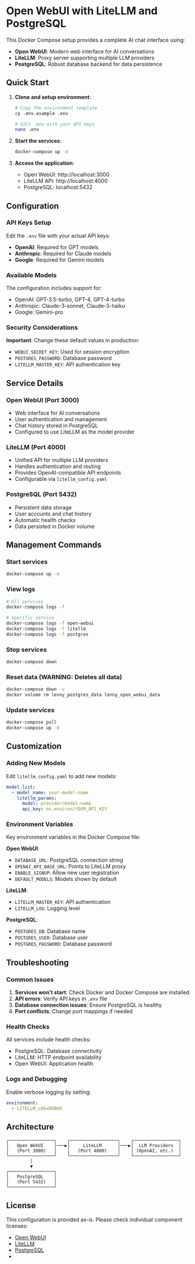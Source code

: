 # Open WebUI with LiteLLM and PostgreSQL

This Docker Compose setup provides a complete AI chat interface using:
- **Open WebUI**: Modern web interface for AI conversations
- **LiteLLM**: Proxy server supporting multiple LLM providers
- **PostgreSQL**: Robust database backend for data persistence

## Quick Start

1. **Clone and setup environment**:
   ```bash
   # Copy the environment template
   cp .env.example .env
   
   # Edit .env with your API keys
   nano .env
   ```

2. **Start the services**:
   ```bash
   docker-compose up -d
   ```

3. **Access the application**:
   - Open WebUI: http://localhost:3000
   - LiteLLM API: http://localhost:4000
   - PostgreSQL: localhost:5432

## Configuration

### API Keys Setup

Edit the `.env` file with your actual API keys:

- **OpenAI**: Required for GPT models
- **Anthropic**: Required for Claude models  
- **Google**: Required for Gemini models

### Available Models

The configuration includes support for:
- OpenAI: GPT-3.5-turbo, GPT-4, GPT-4-turbo
- Anthropic: Claude-3-sonnet, Claude-3-haiku
- Google: Gemini-pro

### Security Considerations

**Important**: Change these default values in production:
- `WEBUI_SECRET_KEY`: Used for session encryption
- `POSTGRES_PASSWORD`: Database password
- `LITELLM_MASTER_KEY`: API authentication key

## Service Details

### Open WebUI (Port 3000)
- Web interface for AI conversations
- User authentication and management
- Chat history stored in PostgreSQL
- Configured to use LiteLLM as the model provider

### LiteLLM (Port 4000)
- Unified API for multiple LLM providers
- Handles authentication and routing
- Provides OpenAI-compatible API endpoints
- Configurable via `litellm_config.yaml`

### PostgreSQL (Port 5432)
- Persistent data storage
- User accounts and chat history
- Automatic health checks
- Data persisted in Docker volume

## Management Commands

### Start services
```bash
docker-compose up -d
```

### View logs
```bash
# All services
docker-compose logs -f

# Specific service
docker-compose logs -f open-webui
docker-compose logs -f litellm
docker-compose logs -f postgres
```

### Stop services
```bash
docker-compose down
```

### Reset data (WARNING: Deletes all data)
```bash
docker-compose down -v
docker volume rm lenny_postgres_data lenny_open_webui_data
```

### Update services
```bash
docker-compose pull
docker-compose up -d
```

## Customization

### Adding New Models

Edit `litellm_config.yaml` to add new models:

```yaml
model_list:
  - model_name: your-model-name
    litellm_params:
      model: provider/model-name
      api_key: os.environ/YOUR_API_KEY
```

### Environment Variables

Key environment variables in the Docker Compose file:

**Open WebUI**:
- `DATABASE_URL`: PostgreSQL connection string
- `OPENAI_API_BASE_URL`: Points to LiteLLM proxy
- `ENABLE_SIGNUP`: Allow new user registration
- `DEFAULT_MODELS`: Models shown by default

**LiteLLM**:
- `LITELLM_MASTER_KEY`: API authentication
- `LITELLM_LOG`: Logging level

**PostgreSQL**:
- `POSTGRES_DB`: Database name
- `POSTGRES_USER`: Database user
- `POSTGRES_PASSWORD`: Database password

## Troubleshooting

### Common Issues

1. **Services won't start**: Check Docker and Docker Compose are installed
2. **API errors**: Verify API keys in `.env` file
3. **Database connection issues**: Ensure PostgreSQL is healthy
4. **Port conflicts**: Change port mappings if needed

### Health Checks

All services include health checks:
- PostgreSQL: Database connectivity
- LiteLLM: HTTP endpoint availability  
- Open WebUI: Application health

### Logs and Debugging

Enable verbose logging by setting:
```yaml
environment:
  - LITELLM_LOG=DEBUG
```

## Architecture

```
┌─────────────────┐    ┌──────────────────┐    ┌─────────────────┐
│   Open WebUI    │───▶│     LiteLLM      │───▶│  LLM Providers  │
│   (Port 3000)   │    │   (Port 4000)    │    │ (OpenAI, etc.)  │
└─────────────────┘    └──────────────────┘    └─────────────────┘
         │
         ▼
┌─────────────────┐
│   PostgreSQL    │
│   (Port 5432)   │
└─────────────────┘
```

## License

This configuration is provided as-is. Please check individual component licenses:
- [Open WebUI](https://github.com/open-webui/open-webui)
- [LiteLLM](https://github.com/BerriAI/litellm)
- [PostgreSQL](https://www.postgresql.org/)
-
##

